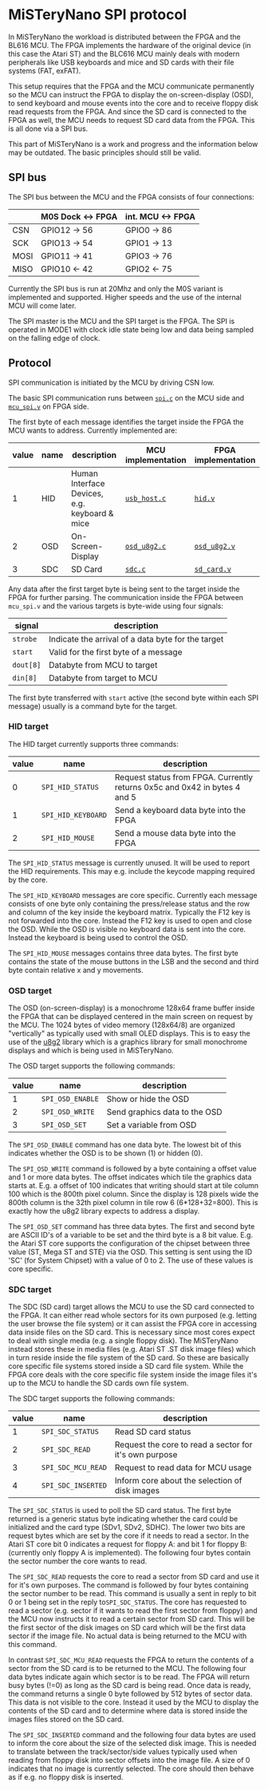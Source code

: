 # MiSTeryNano SPI protocol

In MiSTeryNano the workload is distributed between the FPGA and the
BL616 MCU. The FPGA implements the hardware of the original device (in
this case the Atari ST) and the BLC616 MCU mainly deals with modern
peripherals like USB keyboards and mice and SD cards with their file
systems (FAT, exFAT).

This setup requires that the FPGA and the MCU communicate permanently
so the MCU can instruct the FPGA to display the on-screen-display
(OSD), to send keyboard and mouse events into the core and to receive
floppy disk read requests from the FPGA. And since the SD card is
connected to the FPGA as well, the MCU needs to request SD card data
from the FPGA. This is all done via a SPI bus.

This part of MiSTeryNano is a work and progress and the information
below may be outdated. The basic principles should still be valid.

## SPI bus

The SPI bus between the MCU and the FPGA consists of four connections:

|      | M0S Dock <-> FPGA | int. MCU <-> FPGA |
|------|-------------------|-------------------|
| CSN  | GPIO12 -> 56      | GPIO0 -> 86       |
| SCK  | GPIO13 -> 54      | GPIO1 -> 13       |
| MOSI | GPIO11 -> 41      | GPIO3 -> 76       |
| MISO | GPIO10 <- 42      | GPIO2 <- 75       |

Currently the SPI bus is run at 20Mhz and only the M0S variant is
implemented and supported. Higher speeds and the use of the internal
MCU will come later.

The SPI master is the MCU and the SPI target is the FPGA. The SPI is
operated in MODE1 with clock idle state being low and data being
sampled on the falling edge of clock.

## Protocol

SPI communication is initiated by the MCU by driving CSN low.

The basic SPI communication runs between [```spi.c```](spi.c) on the
MCU side and [```mcu_spi.v```](../../src/misc/mcu_spi.v) on FPGA side.

The first byte of each message identifies the target inside the FPGA
the MCU wants to address. Currently implemented are:

| value | name | description | MCU implementation | FPGA implementation |
|-------|------|-------------|--------------------|---------------------|
| 1     | HID  | Human Interface Devices, e.g. keyboard & mice | [```usb_host.c```](usb_host.c) | [```hid.v```](../../src/misc/hid.v) |
| 2     | OSD  | On-Screen-Display | [```osd_u8g2.c```](osd_u8g2.c) | [```osd_u8g2.v```](../../src/misc/osd_u8g2.v) |
| 3     | SDC  | SD Card   | [```sdc.c```](sdc.c) | [```sd_card.v```](../../src/misc/sd_card.v) |

Any data after the first target byte is being sent to the target
inside the FPGA for further parsing. The communication inside the FPGA
between ```mcu_spi.v``` and the various targets is byte-wide using
four signals:

| signal  | description |
|---------|-------------|
| ```strobe```  | Indicate the arrival of a data byte for the target |
| ```start```   | Valid for the first byte of a message |
| ```dout[8]``` | Databyte from MCU to target |
| ```din[8]```  | Databyte from target to MCU |

The first byte transferred with ```start``` active (the second byte
within each SPI message) usually is a command byte for the target.

### HID target

The HID target currently supports three commands:

| value | name | description |
|---------|-------------|-------------|
| 0 | ```SPI_HID_STATUS```   | Request status from FPGA. Currently returns 0x5c and 0x42 in bytes 4 and 5 |
| 1 | ```SPI_HID_KEYBOARD``` | Send a keyboard data byte into the FPGA |
| 2 | ```SPI_HID_MOUSE``` | Send a mouse data byte into the FPGA |

The ```SPI_HID_STATUS``` message is currently unused. It will be used to report the
HID requirements. This may e.g. include the keycode mapping required
by the core.

The ```SPI_HID_KEYBOARD``` messages are core specific. Currently each message
consists of one byte only containing the press/release status and the
row and column of the key inside the keyboard matrix. Typically
the F12 key is not forwarded into the core. Instead the F12 key is
used to open and close the OSD. While the OSD is visible no keyboard
data is sent into the core. Instead the keyboard is being used to
control the OSD.

The ```SPI_HID_MOUSE``` messages contains three data bytes. The first byte contains
the state of the mouse buttons in the LSB and the second and third
byte contain relative x and y movements.

### OSD target

The OSD (on-screen-display) is a monochrome 128x64 frame buffer inside
the FPGA that can be displayed centered in the main screen on request
by the MCU. The 1024 bytes of video memory (128x64/8) are organized
"vertically" as typically used with small OLED displays. This is to
easy the use of the [u8g2](https://github.com/olikraus/u8g2) library
which is a graphics library for small monochrome displays and which
is being used in MiSTeryNano.

The OSD target supports the following commands:

| value | name | description |
|---------|-------------|-------------|
| 1 | ```SPI_OSD_ENABLE```  | Show or hide the OSD |
| 2 | ```SPI_OSD_WRITE``` | Send graphics data to the OSD |
| 3 | ```SPI_OSD_SET``` | Set a variable from OSD |

The ```SPI_OSD_ENABLE``` command has one data byte. The lowest bit of this
indicates whether the OSD is to be shown (1) or hidden (0).

The ```SPI_OSD_WRITE``` command is followed by a byte containing a offset value
and 1 or more data bytes. The offset indicates which tile the graphics data
starts at. E.g. a offset of 100 indicates that writing should start at tile column
100 which is the 800th pixel column. Since the display is 128 pixels wide the
800th column is the 32th pixel column in tile row 6 (6*128+32=800). This is exactly
how the u8g2 library expects to address a display.

The ```SPI_OSD_SET``` command has three data bytes. The first and second byte
are ASCII ID's of a variable to be set and the third byte is a 8 bit value. E.g.
the Atari ST core supports the configuration of the chipset between three
value (ST, Mega ST and STE) via the OSD. This setting is sent using the ID 'SC'
(for System Chipset) with a value of 0 to 2. The use of these values is core
specific.

### SDC target

The SDC (SD card) target allows the MCU to use the SD card connected
to the FPGA. It can either read whole sectors for its own purposed
(e.g. letting the user browse the file system) or it can assist the
FPGA core in accessing data inside files on the SD card. This is
necessary since most cores expect to deal with single media (e.g. a
single floppy disk). The MiSTeryNano instead stores these in media
files (e.g. Atari ST .ST disk image files) which in turn reside inside
the file system of the SD card. So these are basically core specific
file systems stored inside a SD card file system. While the FPGA core
deals with the core specific file system inside the image files it's
up to the MCU to handle the SD cards own file system.

The SDC target supports the following commands:

| value | name | description |
|---------|-------------|-------------|
| 1 | ```SPI_SDC_STATUS```  | Read SD card status |
| 2 | ```SPI_SDC_READ``` | Request the core to read a sector for it's own purpose |
| 3 | ```SPI_SDC_MCU_READ``` | Request to read data for MCU usage |
| 4 | ```SPI_SDC_INSERTED``` | Inform core about the selection of disk images |

The ```SPI_SDC_STATUS``` is used to poll the SD card status. The first
byte returned is a generic status byte indicating whether the card
could be initialized and the card type (SDv1, SDv2, SDHC). The lower
two bits are request bytes which are set by the core if it needs to
read a sector. In the Atari ST core bit 0 indicates a request for
floppy A: and bit 1 for floppy B: (currently only floppy A is
implemented). The following four bytes contain the sector number the
core wants to read.

The ```SPI_SDC_READ``` requests the core to read a sector from SD card
and use it for it's own purposes. The command is followed by four
bytes containing the sector number to be read. This command is usually
a sent in reply to bit 0 or 1 being set in the reply
to```SPI_SDC_STATUS```. The core has requested to read a sector
(e.g. sector if it wants to read the first sector from floppy) and the
MCU now instructs it to read a certain sector from SD card. This will
be the first sector of the disk images on SD card which will be the
first data sector if the image file. No actual data is being returned to
the MCU with this command.

In contrast ```SPI_SDC_MCU_READ``` requests the FPGA to return the contents
of a sector from the SD card is to be returned to the MCU. The following four
data bytes indicate again which sector is to be read. The FPGA will return
busy bytes (!=0) as long as the SD card is being read. Once data is ready, the
command returns a single 0 byte followed by 512 bytes of sector data. This
data is not visible to the core. Instead it used by the MCU to display the
contents of the SD card and to determine where data is stored inside the images
files stored on the SD card.

The ```SPI_SDC_INSERTED``` command and the following four data bytes
are used to inform the core about the size of the selected disk
image. This is needed to translate between the track/sector/side
values typically used when reading from floppy disk into sector
offsets into the image file. A size of 0 indicates that no image
is currently selected. The core should then behave as if e.g. no
floppy disk is inserted.